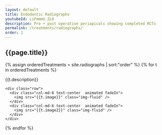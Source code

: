 ```yaml
---
layout: default
title: Endodontic Radiographs
youtubeId: LiFmmmU_ZL8
description: Pre + post operative periapicals showing completed RCTs
permalink: /treatments/radiographs/
order: 1
---
```


## {{page.title}}

{% assign orderedTreatments = site.radiographs | sort:"order" %}
{% for t in orderedTreatments %}

<div class="card mt-4">
  <div class="card-body">
    <div class="card-title h6">
     {{t.description}}
    </div>

    <div class="row">
      <div class="col-md-6 text-center  animated fadeIn">
        <img src="{{t.image}}" class="img-fluid" />
      </div>
      <div class="col-md-6 text-center  animated fadeIn">
        <img src="{{t.image2}}" class="img-fluid" />
      </div>
    </div>
  </div>
</div>

{% endfor %}
